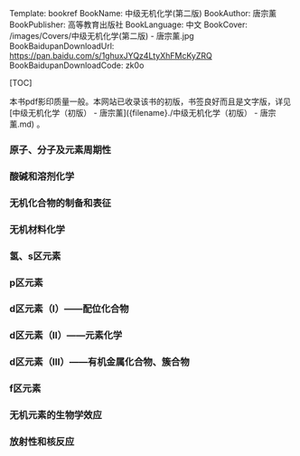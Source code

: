 Template: bookref
BookName: 中级无机化学(第二版)
BookAuthor: 唐宗薰
BookPublisher: 高等教育出版社
BookLanguage: 中文
BookCover: /images/Covers/中级无机化学(第二版) - 唐宗薰.jpg
BookBaidupanDownloadUrl: https://pan.baidu.com/s/1ghuxJYQz4LtyXhFMcKyZRQ 
BookBaidupanDownloadCode: zk0o

[TOC]

本书pdf影印质量一般。本网站已收录该书的初版，书签良好而且是文字版，详见 [中级无机化学（初版） - 唐宗薰]({filename}./中级无机化学（初版） - 唐宗薰.md) 。



### 原子、分子及元素周期性

### 酸碱和溶剂化学

### 无机化合物的制备和表征

### 无机材料化学

### 氢、s区元素

### p区元素

### d区元素（Ⅰ）——配位化合物

### d区元素（Ⅱ）——元素化学

### d区元素（Ⅲ）——有机金属化合物、簇合物

### f区元素

### 无机元素的生物学效应

### 放射性和核反应


